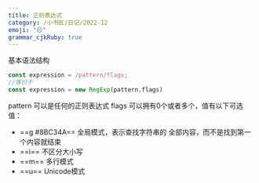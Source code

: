 ```yaml
---
title: 正则表达式
category: /小书匠/日记/2022-12
emoji: "😔"
grammar_cjkRuby: true
---
```


基本语法结构
``` javascript
const expression = /pattern/flags;
//等价于
const expression = new RegExp(pattern,flags)
```
pattern 可以是任何的正则表达式
flags 可以拥有0个或者多个，值有以下可选值：

 - ==g #8BC34A== 全局模式，表示查找字符串的 全部内容，而不是找到第一个内容就结束
 - ==i== 不区分大小写
 - ==m== 多行模式
 - ==u== Unicode模式
   

